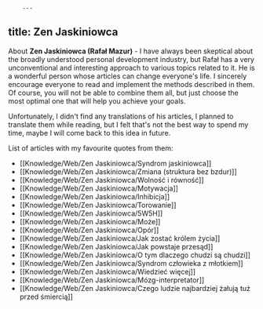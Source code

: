 		---
title: Zen Jaskiniowca
---

About **Zen Jaskiniowca (Rafał Mazur)** - I have always been skeptical about the broadly understood personal development industry, but Rafał has a very unconventional and interesting approach to various topics related to it. He is a wonderful person whose articles can change everyone's life. I sincerely encourage everyone to read and implement the methods described in them. Of course, you will not be able to combine them all, but just choose the most optimal one that will help you achieve your goals.

Unfortunately, I didn't find any translations of his articles, I planned to translate them while reading, but I felt that's not the best way to spend my time, maybe I will come back to this idea in future.

List of articles with my favourite quotes from them:
- [[Knowledge/Web/Zen Jaskiniowca/Syndrom jaskiniowca]]
- [[Knowledge/Web/Zen Jaskiniowca/Zmiana (struktura bez bzdur)]]
- [[Knowledge/Web/Zen Jaskiniowca/Wolność i równość]]
- [[Knowledge/Web/Zen Jaskiniowca/Motywacja]]
- [[Knowledge/Web/Zen Jaskiniowca/Inhibicja]]
- [[Knowledge/Web/Zen Jaskiniowca/Torowanie]]
- [[Knowledge/Web/Zen Jaskiniowca/5W5H]]
- [[Knowledge/Web/Zen Jaskiniowca/Może]]
- [[Knowledge/Web/Zen Jaskiniowca/Opór]]
- [[Knowledge/Web/Zen Jaskiniowca/Jak zostać królem życia]]
- [[Knowledge/Web/Zen Jaskiniowca/Jak powstaje przesąd]]
- [[Knowledge/Web/Zen Jaskiniowca/O tym dlaczego chudzi są chudzi]]
- [[Knowledge/Web/Zen Jaskiniowca/Syndrom człowieka z młotkiem]]
- [[Knowledge/Web/Zen Jaskiniowca/Wiedzieć więcej]]
- [[Knowledge/Web/Zen Jaskiniowca/Mózg-interpretator]]
- [[Knowledge/Web/Zen Jaskiniowca/Czego ludzie najbardziej żałują tuż przed śmiercią]]